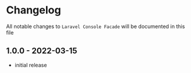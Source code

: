 # Changelog

All notable changes to `Laravel Console Facade` will be documented in this file

## 1.0.0 - 2022-03-15

- initial release
